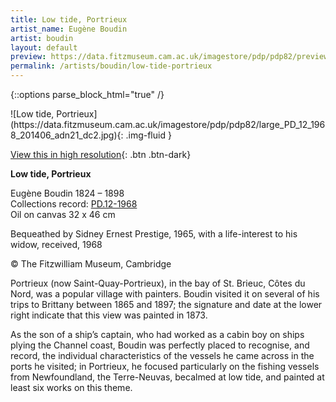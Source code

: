 ```yaml
---
title: Low tide, Portrieux
artist_name: Eugène Boudin
artist: boudin
layout: default
preview: https://data.fitzmuseum.cam.ac.uk/imagestore/pdp/pdp82/preview_PD_12_1968_201406_adn21_dc2.jpg
permalink: /artists/boudin/low-tide-portrieux
---
```

{::options parse_block_html="true" /}
<div class="text-center">
![Low tide, Portrieux](https://data.fitzmuseum.cam.ac.uk/imagestore/pdp/pdp82/large_PD_12_1968_201406_adn21_dc2.jpg){: .img-fluid }

[View this in high resolution](https://data.fitzmuseum.cam.ac.uk/id/image/iiif/media-218825#?c=&m=&cv=){: .btn .btn-dark}
</div>

**Low tide, Portrieux**

Eugène Boudin 1824 – 1898  
Collections record: [PD.12-1968](https://data.fitzmuseum.cam.ac.uk/id/object/2356)  
Oil on canvas 32 x 46 cm

Bequeathed by Sidney Ernest Prestige, 1965, with a life-interest to his widow,
received, 1968

© The Fitzwilliam Museum, Cambridge

Portrieux (now Saint-Quay-Portrieux), in the bay of St. Brieuc, Côtes du Nord,
was a popular village with painters. Boudin visited it on several of his trips to
Brittany between 1865 and 1897; the signature and date at the lower right indicate
that this view was painted in 1873.

As the son of a ship’s captain, who had worked as a cabin boy on ships plying the
Channel coast, Boudin was perfectly placed to recognise, and record, the individual
characteristics of the vessels he came across in the ports he visited; in Portrieux,
he focused particularly on the fishing vessels from Newfoundland, the Terre-Neuvas,
becalmed at low tide, and painted at least six works on this theme.
